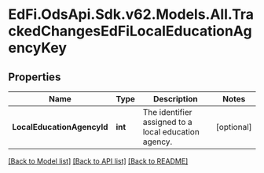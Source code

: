 # EdFi.OdsApi.Sdk.v62.Models.All.TrackedChangesEdFiLocalEducationAgencyKey

## Properties

Name | Type | Description | Notes
------------ | ------------- | ------------- | -------------
**LocalEducationAgencyId** | **int** | The identifier assigned to a local education agency. | [optional] 

[[Back to Model list]](../../README.md#documentation-for-models) [[Back to API list]](../../README.md#documentation-for-api-endpoints) [[Back to README]](../../README.md)

